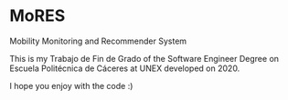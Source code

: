 # MoRES
Mobility Monitoring and Recommender System

This is my Trabajo de Fin de Grado of the Software Engineer Degree on Escuela Politécnica de Cáceres at UNEX developed on 2020. 

I hope you enjoy with the code :)
